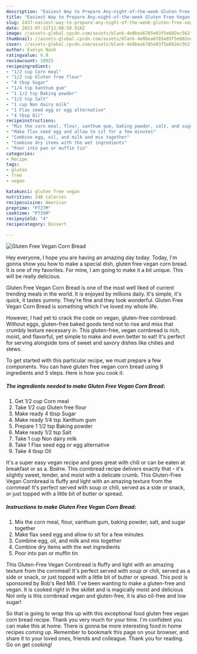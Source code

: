 ```yaml
---
description: "Easiest Way to Prepare Any-night-of-the-week Gluten Free Vegan Corn Bread"
title: "Easiest Way to Prepare Any-night-of-the-week Gluten Free Vegan Corn Bread"
slug: 2437-easiest-way-to-prepare-any-night-of-the-week-gluten-free-vegan-corn-bread
date: 2021-07-31T12:08:50.916Z
image: //assets-global.cpcdn.com/assets/blank-4e0bea6785e03f5e602ec562f230caae08da540cada707380b4fe1bbebba43da.png
thumbnail: //assets-global.cpcdn.com/assets/blank-4e0bea6785e03f5e602ec562f230caae08da540cada707380b4fe1bbebba43da.png
cover: //assets-global.cpcdn.com/assets/blank-4e0bea6785e03f5e602ec562f230caae08da540cada707380b4fe1bbebba43da.png
author: Evelyn Nash
ratingvalue: 4.9
reviewcount: 19925
recipeingredient:
- "1/2 cup Corn meal"
- "1/2 cup Gluten free flour"
- "4 tbsp Sugar"
- "1/4 tsp Xanthum gum"
- "1 1/2 tsp Baking powder"
- "1/2 tsp Salt"
- "1 cup Non dairy milk"
- "1 Flax seed egg or egg alternative"
- "4 tbsp Oil"
recipeinstructions:
- "Mix the corn meal, flour, xanthum gum, baking powder, salt, and sugar together"
- "Make flax seed egg and allow to sit for a few minutes"
- "Combine egg, oil, and milk and mix together"
- "Combine dry items with the wet ingredients"
- "Poor into pan or muffin tin"
categories:
- Recipe
tags:
- gluten
- free
- vegan

katakunci: gluten free vegan 
nutrition: 240 calories
recipecuisine: American
preptime: "PT27M"
cooktime: "PT35M"
recipeyield: "4"
recipecategory: Dessert

---
```



![Gluten Free Vegan Corn Bread](//assets-global.cpcdn.com/assets/blank-4e0bea6785e03f5e602ec562f230caae08da540cada707380b4fe1bbebba43da.png)

Hey everyone, I hope you are having an amazing day today. Today, I'm gonna show you how to make a special dish, gluten free vegan corn bread. It is one of my favorites. For mine, I am going to make it a bit unique. This will be really delicious.

Gluten Free Vegan Corn Bread is one of the most well liked of current trending meals in the world. It is enjoyed by millions daily. It's simple, it's quick, it tastes yummy. They're fine and they look wonderful. Gluten Free Vegan Corn Bread is something which I've loved my whole life.

However, I had yet to crack the code on vegan, gluten-free cornbread. Without eggs, gluten-free baked goods tend not to rise and miss that crumbly texture necessary in. This gluten-free, vegan cornbread is rich, moist, and flavorful, yet simple to make and even better to eat! It&#39;s perfect for serving alongside tons of sweet and savory dishes like chilies and stews.


To get started with this particular recipe, we must prepare a few components. You can have gluten free vegan corn bread using 9 ingredients and 5 steps. Here is how you cook it.

<!--inarticleads1-->

##### The ingredients needed to make Gluten Free Vegan Corn Bread:

1. Get 1/2 cup Corn meal
1. Take 1/2 cup Gluten free flour
1. Make ready 4 tbsp Sugar
1. Make ready 1/4 tsp Xanthum gum
1. Prepare 1 1/2 tsp Baking powder
1. Make ready 1/2 tsp Salt
1. Take 1 cup Non dairy milk
1. Take 1 Flax seed egg or egg alternative
1. Take 4 tbsp Oil


It&#39;s a super easy vegan recipe and goes great with chili or can be eaten at breakfast or as a. Войти. This cornbread recipe delivers exactly that - it&#39;s slightly sweet, tender, and moist with a delicate crumb. This Gluten-Free Vegan Cornbread is fluffy and light with an amazing texture from the cornmeal! It&#39;s perfect served with soup or chili, served as a side or snack, or just topped with a little bit of butter or spread. 

<!--inarticleads2-->

##### Instructions to make Gluten Free Vegan Corn Bread:

1. Mix the corn meal, flour, xanthum gum, baking powder, salt, and sugar together
1. Make flax seed egg and allow to sit for a few minutes
1. Combine egg, oil, and milk and mix together
1. Combine dry items with the wet ingredients
1. Poor into pan or muffin tin


This Gluten-Free Vegan Cornbread is fluffy and light with an amazing texture from the cornmeal! It&#39;s perfect served with soup or chili, served as a side or snack, or just topped with a little bit of butter or spread. This post is sponsored by Bob&#39;s Red Mill. I&#39;ve been wanting to make a gluten-free and vegan. It is cooked right in the skillet and is magically moist and delicious Not only is this cornbread vegan and gluten-free, it is also oil-free and low sugar! 

So that is going to wrap this up with this exceptional food gluten free vegan corn bread recipe. Thank you very much for your time. I'm confident you can make this at home. There is gonna be more interesting food in home recipes coming up. Remember to bookmark this page on your browser, and share it to your loved ones, friends and colleague. Thank you for reading. Go on get cooking!
